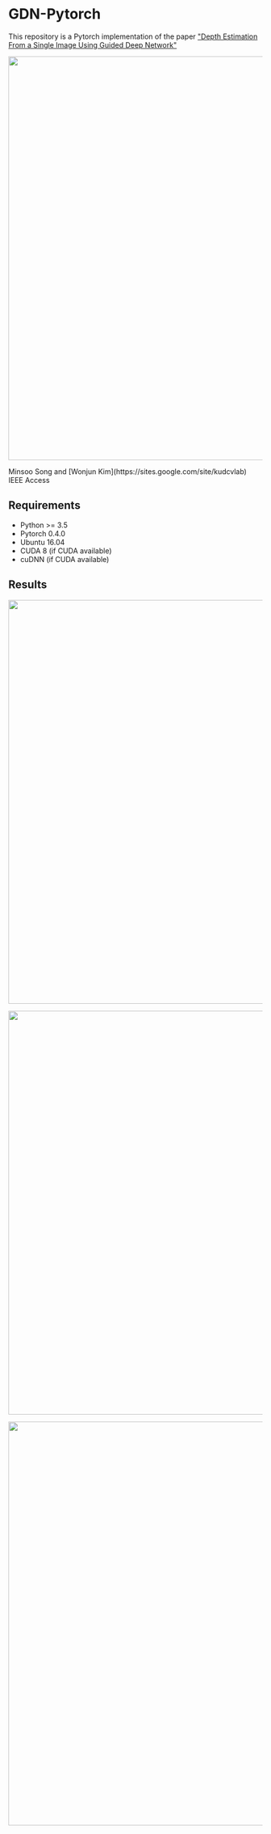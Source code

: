 # GDN-Pytorch
This repository is a Pytorch implementation of the paper ["Depth Estimation From a Single Image Using Guided Deep Network"](https://ieeexplore.ieee.org/stamp/stamp.jsp?arnumber=8854079)
<p align="center"><img src='https://github.com/tjqansthd/GDN-Pytorch/blob/master/example/ex1.png' width=800></p>
Minsoo Song and [Wonjun Kim](https://sites.google.com/site/kudcvlab)  
IEEE Access

## Requirements

* Python >= 3.5
* Pytorch 0.4.0
* Ubuntu 16.04
* CUDA 8 (if CUDA available)
* cuDNN (if CUDA available)

## Results
<p align="center"><img src='https://github.com/tjqansthd/GDN-Pytorch/blob/master/example/result1.png' width=800></p>

<p align="center"><img src='https://github.com/tjqansthd/GDN-Pytorch/blob/master/example/result2.png' width=800></p>

<p align="center"><img src='https://github.com/tjqansthd/GDN-Pytorch/blob/master/example/result3.png' width=800></p>
